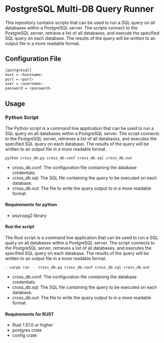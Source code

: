 # PostgreSQL Multi-DB Query Runner

This repository contains scripts that can be used to run a SQL query on all databases within a PostgreSQL server. The scripts connect to the PostgreSQL server, retrieve a list of all databases, and execute the specified SQL query on each database. The results of the query will be written to an output file in a more readable format.

## Configuration File

```bash
[postgresql]
host = <hostname>
port = <port>
user = <username>
password = <password>
```

## Usage

### Python Script
The Python script is a command line application that can be used to run a SQL query on all databases within a PostgreSQL server. The script connects to the PostgreSQL server, retrieves a list of all databases, and executes the specified SQL query on each database. The results of the query will be written to an output file in a more readable format.

```bash
python cross_db.py cross_db.conf cross_db.sql cross_db.out
```

 - cross_db.conf: The configuration file containing the database credentials.
 - cross_db.sql: The SQL file containing the query to be executed on each database.
 - cross_db.out: The file to write the query output to in a more readable format.


#### Requirements for python
 - psycopg2 library

#### Run the script
The Rust script is a command line application that can be used to run a SQL query on all databases within a PostgreSQL server. The script connects to the PostgreSQL server, retrieves a list of all databases, and executes the specified SQL query on each database. The results of the query will be written to an output file in a more readable format.

```bash
- cargo run -- cross_db.py cross_db.conf cross_db.sql cross_db.out
```

 - cross_db.conf: The configuration file containing the database credentials.
 - cross_db.sql: The SQL file containing the query to be executed on each database.
 - cross_db.out: The file to write the query output to in a more readable format.


#### Requirements for RUST
 - Rust 1.51.0 or higher
 - postgres crate
 - config crate

